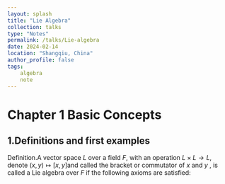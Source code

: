 ```yaml
---
layout: splash
title: "Lie Algebra"
collection: talks
type: "Notes"
permalink: /talks/Lie-algebra
date: 2024-02-14
location: "Shangqiu, China"
author_profile: false
tags:
    algebra
    note
---
```



# Chapter 1 Basic Concepts

## 1.Definitions and first examples

Definition.A vector space $L$ over a field $F$, with an operation $L \times L \rightarrow L$, denote $(x,y)\mapsto [x,y]$and called the bracket or commutator of $x$ and $y$ , is called a Lie algebra over $F$ if the following axioms are satisfied: 

